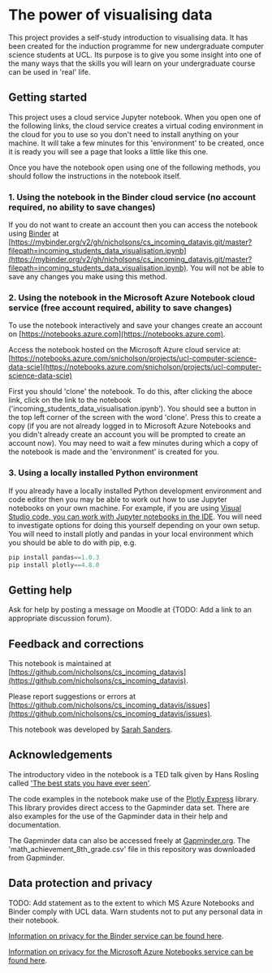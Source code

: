# The power of visualising data
This project provides a self-study introduction to visualising data. It has been created for the induction programme for new undergraduate computer science students at UCL. Its purpose is to give you some insight into one of the many ways that the skills you will learn on your undergraduate course can be used in 'real' life.

## Getting started
This project uses a cloud service Jupyter notebook. When you open one of the following links, the cloud service creates a virtual coding environment in the cloud for you to use so you don't need to install anything on your machine. It will take a few minutes for this 'environment' to be created, once it is ready you will see a page that looks a little like this one.

Once you have the notebook open using one of the following methods, you should follow the instructions in the notebook itself.

### 1. Using the notebook in the Binder cloud service (no account required, no ability to save changes)
If you do not want to create an account then you can access the notebook using [Binder](https://mybinder.org) at [https://mybinder.org/v2/gh/nicholsons/cs_incoming_datavis.git/master?filepath=incoming_students_data_visualisation.ipynb](https://mybinder.org/v2/gh/nicholsons/cs_incoming_datavis.git/master?filepath=incoming_students_data_visualisation.ipynb). You will not be able to save any changes you make using this method.

### 2. Using the notebook in the Microsoft Azure Notebook cloud service (free account required, ability to save changes)
To use the notebook interactively and save your changes create an account on [https://notebooks.azure.com](https://notebooks.azure.com). 

Access the notebook hosted on the Microsoft Azure cloud service at:
[https://notebooks.azure.com/snicholson/projects/ucl-computer-science-data-scie](https://notebooks.azure.com/snicholson/projects/ucl-computer-science-data-scie)

First you should 'clone' the notebook. To do this, after clicking the aboce link, click on the link to the notebook ('incoming_students_data_visualisation.ipynb'). You should see a button in the top left corner of the screen with the word 'clone'. Press this to create a copy (if you are not already logged in to Microsoft Azure Notebooks and you didn't already create an account you will be prompted to create an account now). You may need to wait a few minutes during which a copy of the notebook is made and the 'environment' is created for you.

### 3. Using a locally installed Python environment
If you already have a locally installed Python development environment and code editor then you may be able to work out how to use Jupyter notebooks on your own machine. For example, if you are using [Visual Studio code, you can work with Jupyter notebooks in the IDE](https://code.visualstudio.com/docs/python/jupyter-support). 
You will need to investigate options for doing this yourself depending on your own setup. 
You will need to install plotly and pandas in your local environment which you should be able to do with pip, e.g. 
```python
pip install pandas==1.0.3
pip install plotly==4.8.0
```

## Getting help
Ask for help by posting a message on Moodle at {TODO: Add a link to an appropriate discussion forum}.

## Feedback and corrections
This notebook is maintained at [https://github.com/nicholsons/cs_incoming_datavis](https://github.com/nicholsons/cs_incoming_datavis). 

Please report suggestions or errors at [https://github.com/nicholsons/cs_incoming_datavis/issues](https://github.com/nicholsons/cs_incoming_datavis/issues).

This notebook was developed by [Sarah Sanders](mailto:sarah.sanders@ucl.ac.uk).

## Acknowledgements
The introductory video in the notebook is a TED talk given by Hans Rosling called ['The best stats you have ever seen'](https://www.ted.com/talks/hans_rosling_the_best_stats_you_ve_ever_seen?utm_campaign=tedspread&utm_medium=referral&utm_source=tedcomshare).

The code examples in the notebook make use of the [Plotly Express](https://plotly.com/python/plotly-express/) library. This library provides direct access to the Gapminder data set. There are also examples for the use of the Gapminder data in their help and documentation.

The Gapminder data can also be accessed freely at [Gapminder.org](https://www.gapminder.org/data/). The 'math_achievement_8th_grade.csv' file in this repository was downloaded from Gapminder.

## Data protection and privacy
TODO: Add statement as to the extent to which MS Azure Notebooks and Binder comply with UCL data. Warn students not to put any personal data in their notebook.

[Information on privacy for the Binder service can be found here](https://mybinder.readthedocs.io/en/latest/faq.html).

[Information on privacy for the Microsoft Azure Notebooks service can be found here](https://privacy.microsoft.com/en-gb/privacystatement).
